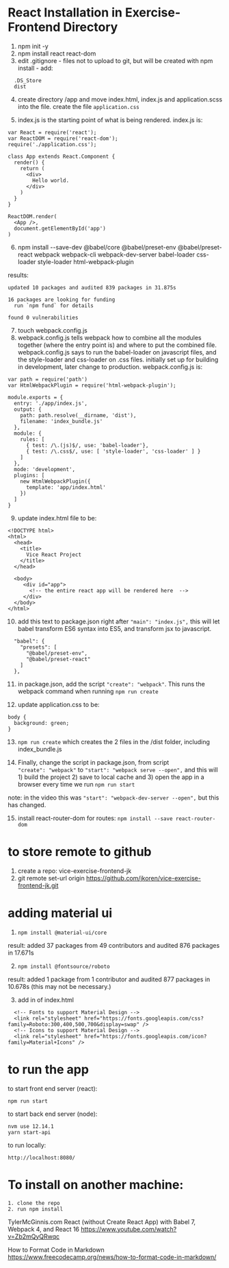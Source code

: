 # React Installation in Exercise-Frontend Directory
1.  npm init -y
2.  npm install react react-dom
3.  edit .gitignore - files not to upload to git, but will be created with npm install - add:
```    
  .DS_Store
  dist
```
4. create directory /app and move index.html, index.js and application.scss into the file.  create the file `application.css`

5. index.js is the starting point of what is being rendered.  index.js is:
```
var React = require('react');
var ReactDOM = require('react-dom');
require('./application.css');

class App extends React.Component {
  render() {
    return (
      <div>
        Hello world.
      </div>
    )
  }
}

ReactDOM.render(
  <App />,
  document.getElementById('app')
)
```
6. npm install --save-dev @babel/core @babel/preset-env @babel/preset-react webpack webpack-cli webpack-dev-server babel-loader css-loader style-loader html-webpack-plugin
  
results: 
```
updated 10 packages and audited 839 packages in 31.875s

16 packages are looking for funding
  run `npm fund` for details

found 0 vulnerabilities
  ```
7. touch webpack.config.js
8. webpack.config.js tells webpack how to combine all the modules together (where the entry point is) and where to put the combined file. webpack.config.js says to run the babel-loader on javascript files, and the style-loader and css-loader on .css files. initially set up for building in development, later change to production.  webpack.config.js is:

```
var path = require('path')
var HtmlWebpackPlugin = require('html-webpack-plugin');

module.exports = {
  entry: './app/index.js',
  output: {
    path: path.resolve(__dirname, 'dist'),
    filename: 'index_bundle.js' 
  },
  module: {
    rules: [
      { test: /\.(js)$/, use: 'babel-loader'},
      { test: /\.css$/, use: [ 'style-loader', 'css-loader' ] }
    ]
  },
  mode: 'development', 
  plugins: [
    new HtmlWebpackPlugin({
      template: 'app/index.html'
    })
  ]
}
```
9. update index.html file to be:
```
<!DOCTYPE html>
<html>
  <head>
    <title>
      Vice React Project
    </title>
  </head>

  <body>
     <div id="app">
       <!-- the entire react app will be rendered here  -->
     </div>
  </body>
</html>
```
10. add this text to package.json right after   `"main": "index.js",` this will let babel transform ES6 syntax into ES5, and transform jsx to javascript.
```
  "babel": {
    "presets": [
      "@babel/preset-env",
      "@babel/preset-react"
    ]
  },
```
11. in package.json, add the script
`"create": "webpack"`.  This runs the webpack command when running `npm run create`

12. update application.css to be:
```
body {
  background: green;
}
```

13. `npm run create` which creates the 2 files in the /dist folder, including index_bundle.js

14. Finally, change the script in package.json, from script     
`"create": "webpack"`
to
`"start": "webpack serve --open",`
and this will 1) build the project 2) save to local cache and 3) open the app in a browser every time we run `npm run start` 

note: in the video this was `"start": "webpack-dev-server --open",` but this has changed. 

15. install react-router-dom for routes: `npm install --save react-router-dom`

# to store remote to github
1. create a repo: vice-exercise-frontend-jk
2. git remote set-url origin https://github.com/jkoren/vice-exercise-frontend-jk.git

# adding material ui
1. `npm install @material-ui/core`

result: added 37 packages from 49 contributors and audited 876 packages in 17.671s

2. `npm install @fontsource/roboto` 

result: added 1 package from 1 contributor and audited 877 packages in 10.678s
(this may not be necessary.)

3. add in <body> of index.html
```
  <!-- Fonts to support Material Design -->
  <link rel="stylesheet" href="https://fonts.googleapis.com/css?family=Roboto:300,400,500,700&display=swap" />
  <!-- Icons to support Material Design -->
  <link rel="stylesheet" href="https://fonts.googleapis.com/icon?family=Material+Icons" />
  ```

# to run the app
to start front end server (react):
```
npm run start
```

to start back end server (node):
```
nvm use 12.14.1
yarn start-api 
```

to run locally:
```
http://localhost:8080/
```

# To install on another machine:
```
1. clone the repo
2. run npm install
```

TylerMcGinnis.com
React (without Create React App) with Babel 7, Webpack 4, and React 16
https://www.youtube.com/watch?v=Zb2mQyQRwqc

How to Format Code in Markdown https://www.freecodecamp.org/news/how-to-format-code-in-markdown/
